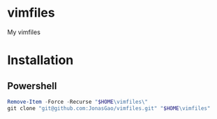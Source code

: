 # vimfiles
My vimfiles

# Installation

## Powershell

```powershell
Remove-Item -Force -Recurse "$HOME\vimfiles\"
git clone "git@github.com:JonasGao/vimfiles.git" "$HOME\vimfiles"
```
